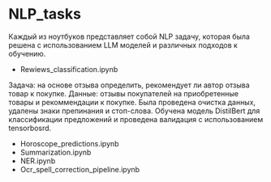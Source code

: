 # NLP_tasks

Каждый из ноутбуков представляет собой NLP задачу, которая была решена с использованием LLM моделей и различных подходов к обучению.

* Rewiews_classification.ipynb

Задача: на основе отзыва определить, рекомендует ли автор отзыва товар к покупке.
Данные: отзывы покупателей на приобретенные товары и рекоммендации к покупке.
Была проведена очистка данных, удалены знаки препинания и стоп-слова. Обучена модель DistilBert для классификации предложений и проведена валидация с использованием tensorbosrd.
* Horoscope_predictions.ipynb
* Summarization.ipynb
* NER.ipynb
* Ocr_spell_correction_pipeline.ipynb
